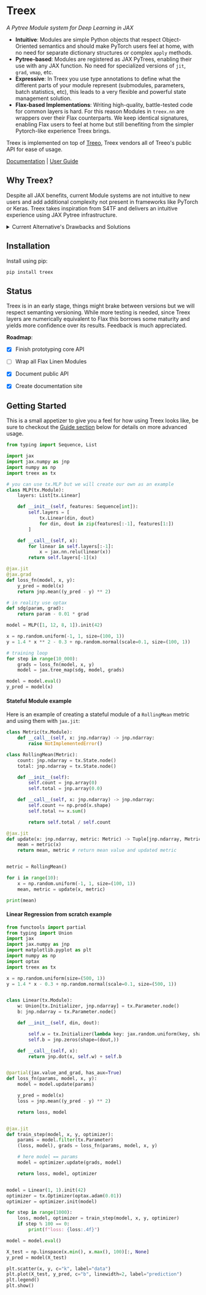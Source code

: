 # Treex

_A Pytree Module system for Deep Learning in JAX_

* **Intuitive**: Modules are simple Python objects that respect Object-Oriented semantics and should make PyTorch users feel at home, with no need for separate dictionary structures or complex `apply` methods.
* **Pytree-based**:  Modules are registered as JAX PyTrees, enabling their use with any JAX function. No need for specialized versions of `jit`, `grad`, `vmap`, etc.
* **Expressive**: In Treex you use type annotations to define what the different parts of your module represent (submodules, parameters, batch statistics, etc), this leads to a very flexible and powerful state management solution.
* **Flax-based Implementations**: Writing high-quality, battle-tested code for common layers is hard. For this reason Modules in `treex.nn` are wrappers over their Flax counterparts. We keep identical signatures, enabling Flax users to feel at home but still benefiting from the simpler Pytorch-like experience Treex brings.

Treex is implemented on top of [Treeo](https://github.com/cgarciae/treeo), Treex vendors all of Treeo's public API for ease of usage.

[Documentation](https://cgarciae.github.io/treex) | [User Guide](https://cgarciae.github.io/treex/user-guide/intro)

## Why Treex?
Despite all JAX benefits, current Module systems are not intuitive to new users and add additional complexity not present in frameworks like PyTorch or Keras. Treex takes inspiration from S4TF and delivers an intuitive experience using JAX Pytree infrastructure.

<details>
<summary>Current Alternative's Drawbacks and Solutions</summary>

Currently we have many alternatives like Flax, Haiku, Objax, that have one or more of the following drawbacks:

* Module structure and parameter structure are separate, and parameters have to be manipulated around by the end-user, which is not intuitive. In Treex, parameters are stored in the modules themselves and can be accessed directly.
* Monadic architecture adds complexity. Flax and Haiku use an `apply` method to call modules that set a context with parameters, rng, and different metadata, which adds additional overhead to the API and creates an asymmetry in how Modules are being used inside and outside a context. In Treex, modules can be called directly.
* Among different frameworks, parameter surgery requires special consideration and is challenging to implement. Consider a standard workflow such as transfer learning, transferring parameters and state from a  pre-trained module or submodule as part of a new module; in different frameworks, we have to know precisely how to extract their parameters and how to insert them into the new parameter structure/dictionaries such that it is in agreement with the new module structure. In Treex, just as in PyTorch / Keras, we enable to pass the (sub)module to the new module, and parameters are automatically added to the new structure.
* Multiple frameworks deviate from JAX semantics and require particular versions of `jit`, `grad`, `vmap`, etc., which makes it harder to integrate with other JAX libraries. Treex's Modules are plain old JAX PyTrees and are compatible with any JAX library that supports them.
* Other Pytree-based approaches like Parallax and Equinox do not have a total state management solution to handle complex states as encountered in Flax. Treex has the Filter and Update API, which is very expressive and can effectively handle systems with a complex state.

</details>

## Installation
Install using pip:
```bash
pip install treex
```

## Status
Treex is in an early stage, things might brake between versions but we will respect semanting versioning. While more testing is needed, since Treex layers are numerically equivalent to Flax this borrows some maturity and yields more confidence over its results. Feedback is much appreciated.

**Roadmap**:

- [x] Finish prototyping core API
- [ ] Wrap all Flax Linen Modules
- [x] Document public API
- [x] Create documentation site


## Getting Started
This is a small appetizer to give you a feel for how using Treex looks like, be sure to checkout the [Guide section](#guide) below for details on more advanced usage.
```python
from typing import Sequence, List

import jax
import jax.numpy as jnp
import numpy as np
import treex as tx

# you can use tx.MLP but we will create our own as an example
class MLP(tx.Module):
    layers: List[tx.Linear]

    def __init__(self, features: Sequence[int]):
        self.layers = [
            tx.Linear(din, dout) 
            for din, dout in zip(features[:-1], features[1:])
        ]

    def __call__(self, x):
        for linear in self.layers[:-1]:
            x = jax.nn.relu(linear(x))
        return self.layers[-1](x)

@jax.jit
@jax.grad
def loss_fn(model, x, y):
    y_pred = model(x)
    return jnp.mean((y_pred - y) ** 2)

# in reality use optax
def sdg(param, grad):
    return param - 0.01 * grad

model = MLP([1, 12, 8, 1]).init(42)

x = np.random.uniform(-1, 1, size=(100, 1))
y = 1.4 * x ** 2 - 0.3 + np.random.normal(scale=0.1, size=(100, 1))

# training loop
for step in range(10_000):
    grads = loss_fn(model, x, y)
    model = jax.tree_map(sdg, model, grads)

model = model.eval()
y_pred = model(x)
```

#### Stateful Module example
Here is an example of creating a stateful module of a `RollingMean` metric and using them with `jax.jit`:

```python
class Metric(tx.Module):
    def __call__(self, x: jnp.ndarray) -> jnp.ndarray:
        raise NotImplementedError()

class RollingMean(Metric):
    count: jnp.ndarray = tx.State.node()
    total: jnp.ndarray = tx.State.node()

    def __init__(self):
        self.count = jnp.array(0)
        self.total = jnp.array(0.0)

    def __call__(self, x: jnp.ndarray) -> jnp.ndarray:
        self.count += np.prod(x.shape)
        self.total += x.sum()

        return self.total / self.count

@jax.jit
def update(x: jnp.ndarray, metric: Metric) -> Tuple[jnp.ndarray, Metric]:
    mean = metric(x)
    return mean, metric # return mean value and updated metric


metric = RollingMean()

for i in range(10):
    x = np.random.uniform(-1, 1, size=(100, 1))
    mean, metric = update(x, metric)

print(mean)
```

#### Linear Regression from scratch example

```python
from functools import partial
from typing import Union
import jax
import jax.numpy as jnp
import matplotlib.pyplot as plt
import numpy as np
import optax
import treex as tx

x = np.random.uniform(size=(500, 1))
y = 1.4 * x - 0.3 + np.random.normal(scale=0.1, size=(500, 1))


class Linear(tx.Module):
    w: Union[tx.Initializer, jnp.ndarray] = tx.Parameter.node()
    b: jnp.ndarray = tx.Parameter.node()

    def __init__(self, din, dout):

        self.w = tx.Initializer(lambda key: jax.random.uniform(key, shape=(din, dout)))
        self.b = jnp.zeros(shape=(dout,))

    def __call__(self, x):
        return jnp.dot(x, self.w) + self.b


@partial(jax.value_and_grad, has_aux=True)
def loss_fn(params, model, x, y):
    model = model.update(params)

    y_pred = model(x)
    loss = jnp.mean((y_pred - y) ** 2)

    return loss, model


@jax.jit
def train_step(model, x, y, optimizer):
    params = model.filter(tx.Parameter)
    (loss, model), grads = loss_fn(params, model, x, y)

    # here model == params
    model = optimizer.update(grads, model)

    return loss, model, optimizer


model = Linear(1, 1).init(42)
optimizer = tx.Optimizer(optax.adam(0.01))
optimizer = optimizer.init(model)

for step in range(1000):
    loss, model, optimizer = train_step(model, x, y, optimizer)
    if step % 100 == 0:
        print(f"loss: {loss:.4f}")

model = model.eval()

X_test = np.linspace(x.min(), x.max(), 100)[:, None]
y_pred = model(X_test)

plt.scatter(x, y, c="k", label="data")
plt.plot(X_test, y_pred, c="b", linewidth=2, label="prediction")
plt.legend()
plt.show()

```
